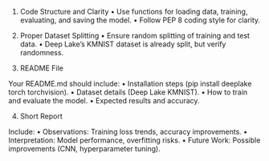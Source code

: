 1. Code Structure and Clarity
	•	Use functions for loading data, training, evaluating, and saving the model.
	•	Follow PEP 8 coding style for clarity.

2. Proper Dataset Splitting
	•	Ensure random splitting of training and test data.
	•	Deep Lake’s KMNIST dataset is already split, but verify randomness.

3. README File

Your README.md should include:
	•	Installation steps (pip install deeplake torch torchvision).
	•	Dataset details (Deep Lake KMNIST).
	•	How to train and evaluate the model.
	•	Expected results and accuracy.

4. Short Report

Include:
	•	Observations: Training loss trends, accuracy improvements.
	•	Interpretation: Model performance, overfitting risks.
	•	Future Work: Possible improvements (CNN, hyperparameter tuning).
